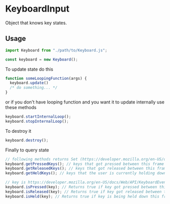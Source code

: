 # KeyboardInput

Object that knows key states.

## Usage

```javascript
import Keyboard from "./path/to/Keyboard.js";

const keyboard = new Keyboard();
```

To update state do this

```javascript
function someLoopingFunction(args) {
  keyboard.update() 
  /* do something... */
}
```

or if you don't have looping function and you want it to update internally use these methods

```javascript
keyboard.startInternalLoop();
keyboard.stopInternalLoop();
```

To destroy it

```javascript
keyboard.destroy();
```

Finally to query state

```javascript
// following methods returns Set (https://developer.mozilla.org/en-US/docs/Web/JavaScript/Reference/Global_Objects/Set)
keyboard.getPressedKeys(); // keys that got pressed between this frame and the last frame
keyboard.getReleasedKeys(); // keys that got released between this frame and the last frame
keyboard.getHeldKeys(); // keys that the user is currently holding down

// key is https://developer.mozilla.org/en-US/docs/Web/API/KeyboardEvent/code
keyboard.isPressed(key); // Returns true if key got pressed between this frame and the last frame
keyboard.isReleased(key); // Returns true if key got released between this frame and the last frame
keyboard.isHeld(key); // Returns true if key is being held down this frame
```
